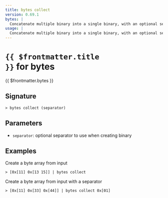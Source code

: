```yaml
---
title: bytes collect
version: 0.69.1
bytes: |
  Concatenate multiple binary into a single binary, with an optional separator between each
usage: |
  Concatenate multiple binary into a single binary, with an optional separator between each
---
```


# <code>{{ $frontmatter.title }}</code> for bytes

<div class='command-title'>{{ $frontmatter.bytes }}</div>

## Signature

```> bytes collect (separator)```

## Parameters

 -  `separator`: optional separator to use when creating binary

## Examples

Create a byte array from input
```shell
> [0x[11] 0x[13 15]] | bytes collect
```

Create a byte array from input with a separator
```shell
> [0x[11] 0x[33] 0x[44]] | bytes collect 0x[01]
```
